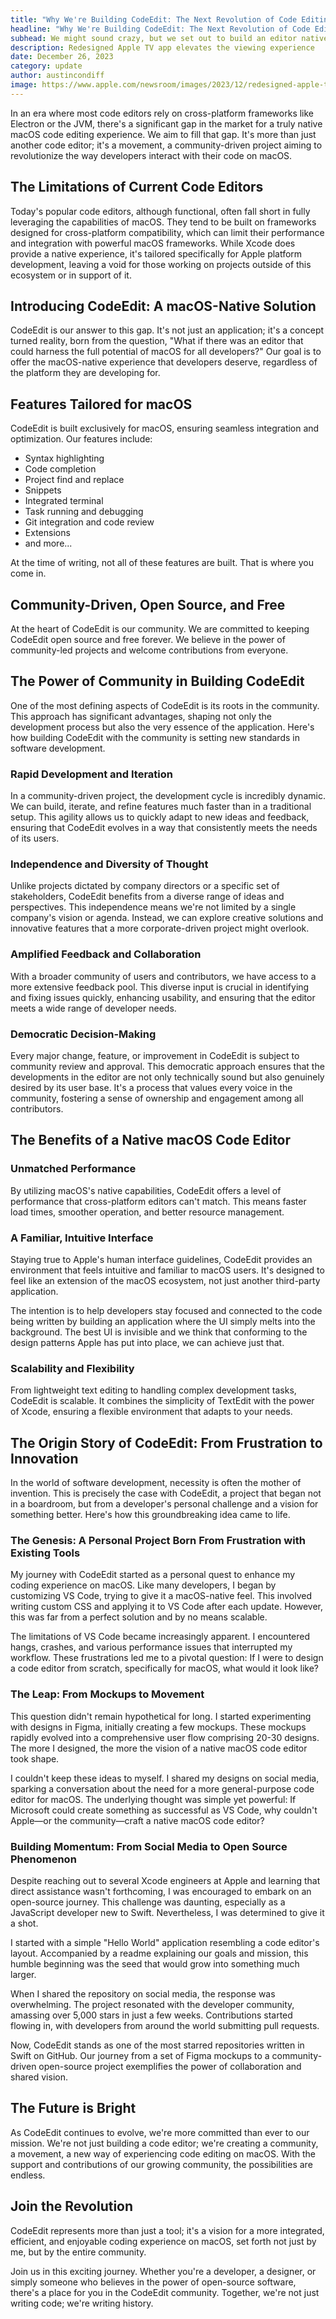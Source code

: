 ```yaml
---
title: "Why We're Building CodeEdit: The Next Revolution of Code Editing in macOS"
headline: "Why We're Building CodeEdit: The Next Revolution of Code Editing in macOS"
subhead: We might sound crazy, but we set out to build an editor native to macOS written in Swift, by the community, for the community. Completely open source and free forever.
description: Redesigned Apple TV app elevates the viewing experience
date: December 26, 2023
category: update
author: austincondiff
image: https://www.apple.com/newsroom/images/2023/12/redesigned-apple-tv-app-simplifies-the-viewing-experience/article/Apple-TV-app-home-screen_big.jpg.large_2x.jpg
---
```


In an era where most code editors rely on cross-platform frameworks like Electron or the JVM, there's a significant gap in the market for a truly native macOS code editing experience. We aim to fill that gap. It's more than just another code editor; it's a movement, a community-driven project aiming to revolutionize the way developers interact with their code on macOS.

## The Limitations of Current Code Editors

Today's popular code editors, although functional, often fall short in fully leveraging the capabilities of macOS. They tend to be built on frameworks designed for cross-platform compatibility, which can limit their performance and integration with powerful macOS frameworks. While Xcode does provide a native experience, it's tailored specifically for Apple platform development, leaving a void for those working on projects outside of this ecosystem or in support of it.

## Introducing CodeEdit: A macOS-Native Solution

CodeEdit is our answer to this gap. It's not just an application; it's a concept turned reality, born from the question, "What if there was an editor that could harness the full potential of macOS for all developers?" Our goal is to offer the macOS-native experience that developers deserve, regardless of the platform they are developing for.

## Features Tailored for macOS

CodeEdit is built exclusively for macOS, ensuring seamless integration and optimization. Our features include:

- Syntax highlighting
- Code completion
- Project find and replace
- Snippets
- Integrated terminal
- Task running and debugging
- Git integration and code review
- Extensions 
- and more...

At the time of writing, not all of these features are built. That is where you come in.

## Community-Driven, Open Source, and Free

At the heart of CodeEdit is our community. We are committed to keeping CodeEdit open source and free forever. We believe in the power of community-led projects and welcome contributions from everyone.

## The Power of Community in Building CodeEdit

One of the most defining aspects of CodeEdit is its roots in the community. This approach has significant advantages, shaping not only the development process but also the very essence of the application. Here's how building CodeEdit with the community is setting new standards in software development.

### Rapid Development and Iteration

In a community-driven project, the development cycle is incredibly dynamic. We can build, iterate, and refine features much faster than in a traditional setup. This agility allows us to quickly adapt to new ideas and feedback, ensuring that CodeEdit evolves in a way that consistently meets the needs of its users.

### Independence and Diversity of Thought

Unlike projects dictated by company directors or a specific set of stakeholders, CodeEdit benefits from a diverse range of ideas and perspectives. This independence means we're not limited by a single company's vision or agenda. Instead, we can explore creative solutions and innovative features that a more corporate-driven project might overlook.

### Amplified Feedback and Collaboration

With a broader community of users and contributors, we have access to a more extensive feedback pool. This diverse input is crucial in identifying and fixing issues quickly, enhancing usability, and ensuring that the editor meets a wide range of developer needs.

### Democratic Decision-Making

Every major change, feature, or improvement in CodeEdit is subject to community review and approval. This democratic approach ensures that the developments in the editor are not only technically sound but also genuinely desired by its user base. It's a process that values every voice in the community, fostering a sense of ownership and engagement among all contributors.

## The Benefits of a Native macOS Code Editor

### Unmatched Performance

By utilizing macOS's native capabilities, CodeEdit offers a level of performance that cross-platform editors can't match. This means faster load times, smoother operation, and better resource management.

### A Familiar, Intuitive Interface

Staying true to Apple's human interface guidelines, CodeEdit provides an environment that feels intuitive and familiar to macOS users. It's designed to feel like an extension of the macOS ecosystem, not just another third-party application.

The intention is to help developers stay focused and connected to the code being written by building an application where the UI simply melts into the background. The best UI is invisible and we think that conforming to the design patterns Apple has put into place, we can achieve just that.

### Scalability and Flexibility

From lightweight text editing to handling complex development tasks, CodeEdit is scalable. It combines the simplicity of TextEdit with the power of Xcode, ensuring a flexible environment that adapts to your needs.

## The Origin Story of CodeEdit: From Frustration to Innovation

In the world of software development, necessity is often the mother of invention. This is precisely the case with CodeEdit, a project that began not in a boardroom, but from a developer's personal challenge and a vision for something better. Here's how this groundbreaking idea came to life.

### The Genesis: A Personal Project Born From Frustration with Existing Tools

My journey with CodeEdit started as a personal quest to enhance my coding experience on macOS. Like many developers, I began by customizing VS Code, trying to give it a macOS-native feel. This involved writing custom CSS and applying it to VS Code after each update. However, this was far from a perfect solution and by no means scalable.

The limitations of VS Code became increasingly apparent. I encountered hangs, crashes, and various performance issues that interrupted my workflow. These frustrations led me to a pivotal question: If I were to design a code editor from scratch, specifically for macOS, what would it look like?

### The Leap: From Mockups to Movement

This question didn't remain hypothetical for long. I started experimenting with designs in Figma, initially creating a few mockups. These mockups rapidly evolved into a comprehensive user flow comprising 20-30 designs. The more I designed, the more the vision of a native macOS code editor took shape.

I couldn't keep these ideas to myself. I shared my designs on social media, sparking a conversation about the need for a more general-purpose code editor for macOS. The underlying thought was simple yet powerful: If Microsoft could create something as successful as VS Code, why couldn't Apple—or the community—craft a native macOS code editor?

### Building Momentum: From Social Media to Open Source Phenomenon

Despite reaching out to several Xcode engineers at Apple and learning that direct assistance wasn't forthcoming, I was encouraged to embark on an open-source journey. This challenge was daunting, especially as a JavaScript developer new to Swift. Nevertheless, I was determined to give it a shot.

I started with a simple "Hello World" application resembling a code editor's layout. Accompanied by a readme explaining our goals and mission, this humble beginning was the seed that would grow into something much larger.

When I shared the repository on social media, the response was overwhelming. The project resonated with the developer community, amassing over 5,000 stars in just a few weeks. Contributions started flowing in, with developers from around the world submitting pull requests.

Now, CodeEdit stands as one of the most starred repositories written in Swift on GitHub. Our journey from a set of Figma mockups to a community-driven open-source project exemplifies the power of collaboration and shared vision.

## The Future is Bright

As CodeEdit continues to evolve, we're more committed than ever to our mission. We're not just building a code editor; we're creating a community, a movement, a new way of experiencing code editing on macOS. With the support and contributions of our growing community, the possibilities are endless.

## Join the Revolution

CodeEdit represents more than just a tool; it's a vision for a more integrated, efficient, and enjoyable coding experience on macOS, set forth not just by me, but by the entire community.

Join us in this exciting journey. Whether you're a developer, a designer, or simply someone who believes in the power of open-source software, there's a place for you in the CodeEdit community. Together, we're not just writing code; we're writing history.


